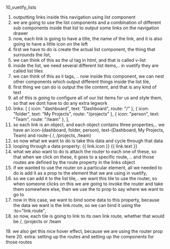 10_vuetify_lists

1. outputting links inside this navigation using list component
2. we are going to use the list components and a combination of different sub components inside that list to output some links on the navigation drawer
3. now, each link is going to have a title, the name of the link, and it is also going to have a little icon on the left
4. first we have to do is create the actual list component, the thing that surrounds the list,
5. we can think of this as the ul tag in html, and that is called v-list
6. inside the list, we need several different list items,.. in vuetify they are called list tiles
7. we can think of this as li tags, .. now inside this component, we can nest other components which output different things inside the list tile, 
8. first thing we can do is output the tile content, and that is any kind of text
9. all of this is going to configure all of our list items for us and style them, so that we dont have to do any extra legwork
10. links: [
        { icon: "dashboard", text: "Dashboard", route: "/" },
        { icon: "folder", text: "My Projects", route: "/projects" },
        { icon: "person", text: "Team", route: "/team" },
      ],
11. so each link is an object, and each object contains three properties,.. we have an icon-(dashboard, folder, person), text-(Dashboard, My Projects, Team) and route-( /, /projects, /team)
12. so now what we want to do is take this data and cycle through that data
13. looping through a data property:
    <v-navigation-drawer v-model="drawer" app class="primary">
      <v-list>
        <v-list-tile v-for="link in links" :key="link.text">
          <v-list-tile-action>
            <v-icon class="white--text">{{ link.icon }}</v-icon>
          </v-list-tile-action>
          <v-list-tile-content>
            <v-list-tile-title class="white--text">{{ link.text }}</v-list-tile-title>
          </v-list-tile-content>
        </v-list-tile>
      </v-list>
    </v-navigation-drawer>
14. what we also want to do is attach the router to each one of these, so that when we click on these, it goes to a specific route, .. and those routes are defined by the route property in the links object
15. if we wanted to use the router on a particular element, all we needed to do is add it as a prop to the element that we are using in vuetify, 
16. so we can add it to the list tile,.. we want this tile to use the router, so when someone clicks on this we are going to invoke the router and take them somewhere else, then we use the to prop to say where we want to go to
17. now in this case, we want to bind some data to this property, because the data we want is the link.route, so we can bind it using the :to="link.route", 
18. so now, each tile is going to link to its own link route, whether that would be /, /projects or /team
<v-list-tile v-for="link in links" :key="link.text" router :to="link.route">
19. we also get this nice hover effect, because we are using the router prop here
20. extra: setting up the routes and setting up the components for those routes